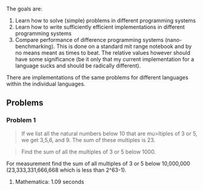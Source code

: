 The goals are:

1. Learn how to solve (simple) problems in different programming systems
2. Learn how to write sufficiently efficient implementations in different programming systems
3. Compare performance of difference programming systems (nano-benchmarking). This is done on a standard mit range notebook and by no means meant as times to beat. The relative values however should have some significance (be it only that my current implementation for a language sucks and should be radically different).

There are implementations of the same problems for different languages within the individual languages.

## Problems

### Problem 1

> If we list all the natural numbers below 10 that are mu>ltiples of 3 or 5, we get 3,5,6, and 9. The sum of these multiples is 23.

> Find the sum of all the multiples of 3 or 5 below 1000.

For measurement find the sum of all multiples of 3 or 5 below 10,000,000 (23,333,331,666,668 which is less than 2^63-1).

1. Mathematica: 1.09 seconds